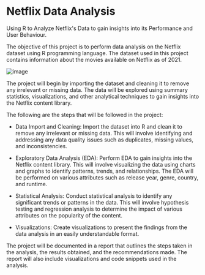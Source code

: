 # Netflix Data Analysis
 Using R to Analyze Netflix's Data to gain insights into its Performance and User Behaviour.
 
The objective of this project is to perform data analysis on the Netflix dataset using R programming language. The dataset used in this project contains information about the movies available on Netflix as of 2021.
 
![image](https://user-images.githubusercontent.com/95306965/234578873-c6acd27e-18bf-4ac8-b11a-81750b652973.png)

The project will begin by importing the dataset and cleaning it to remove any irrelevant or missing data. The data will be explored using summary statistics, visualizations, and other analytical techniques to gain insights into the Netflix content library.

The following are the steps that will be followed in the project:

- Data Import and Cleaning: Import the dataset into R and clean it to remove any irrelevant or missing data. This will involve identifying and addressing any data quality issues such as duplicates, missing values, and inconsistencies.

- Exploratory Data Analysis (EDA): Perform EDA to gain insights into the Netflix content library. This will involve visualizing the data using charts and graphs to identify patterns, trends, and relationships. The EDA will be performed on various attributes such as release year, genre, country, and runtime.

- Statistical Analysis: Conduct statistical analysis to identify any significant trends or patterns in the data. This will involve hypothesis testing and regression analysis to determine the impact of various attributes on the popularity of the content.

- Visualizations: Create visualizations to present the findings from the data analysis in an easily understandable format.

The project will be documented in a report that outlines the steps taken in the analysis, the results obtained, and the recommendations made. The report will also include visualizations and code snippets used in the analysis.
